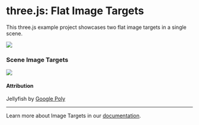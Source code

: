# three.js: Flat Image Targets

This three.js example project showcases two flat image targets in a single scene.

![](https://media.giphy.com/media/k3N5XiEMNDRFWQVJZO/giphy.gif)

### Scene Image Targets

![](https://i.imgur.com/q1CnjG0.jpg)

#### Attribution

Jellyfish by [Google Poly](https://poly.google.com/view/dA5osnS0Rzj)

---

Learn more about Image Targets in our 
[documentation](https://www.8thwall.com/docs/web/#image-targets).
